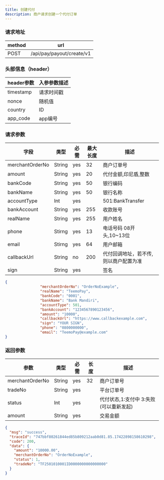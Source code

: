 ```yaml
---
title: 创建代付
description: 商户请求创建一个代付订单
---
```


### 请求地址

| method | url                       |
| ------ | ------------------------- |
| POST   | /api/pay/payout/create/v1 |

### 头部信息（header）

| header参数  | 入参参数描述 |
| --------- |--------|
| timestamp | 请求时间戳  |
| nonce     | 随机值    |
| country   | ID |
| app_code  | app编号  |

### 请求参数

| 字段              | 类型     | 必需  | 最大长度 | 描述                   |
| --------------- | ------ |-----|------|----------------------|
| merchantOrderNo | String | yes | 32   | 商户订单号                |
| amount          | String | yes | 20   | 代付金额,印尼盾,整数          |
| bankCode        | String | yes | 50   | 银行编码                 |
| bankName        | String | yes  | 50   | 银行名称                 |
| accountType     | Int    | yes |      | 501:BankTransfer     |
| bankAccount     | String | yes | 255  | 收款账号                 |
| realName        | String | yes | 255  | 用户姓名                 |
| phone           | Stirng | yes | 13   | 电话号码 08开头,10~13位     |
| email           | Stirng | yes  | 64   | 用户邮箱                 |
| callbackUrl     | String | no  | 200  | 代付回调地址，若不传, 则以商户配置为准 |
| sign            | String | yes |      | 签名                   |

```json
{
                "merchantOrderNo": "OrderNoExample",
                "realName": "TeemoPay",
                "bankCode": "0001",
                "bankName": "Bank Mandiri",
                "accountType": 501,
                "bankAccount": "1234567890123456",
                "amount": "10000",
                "callbackUrl": "https://www.callbackexample.com",
                "sign": "YOUR SIGN",
                "phone": "0800000000",
                "email": "TeemoPay@example.com"
}
```

### 返回参数

| 参数              | 类型     | 必需  | 长度  | 描述                 |
| --------------- | ------ | --- | --- | ------------------ |
| merchantOrderNo | String | yes | 32  | 商户订单号              |
| tradeNo         | String | yes |     | 平台订单号              |
| status          | Int    | yes |     | 代付状态,1:支付中 3:失败(可以重新发起) |
| amount          | String | yes |     | 交易金额               |

```json
{
  "msg": "success",
  "traceId": "747bbf80261844ed85b809212aab0d81.85.17422898158610298",
  "code": 200,
  "data": {
    "amount": "10000.00",
    "merchantOrderNo": "OrderNoExample",
    "status": 1,
    "tradeNo": "TF2501010001ID0000000000000000"
  }
}
```
